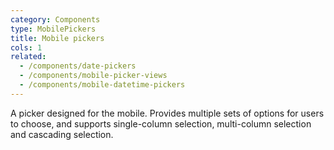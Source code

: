 ```yaml
---
category: Components
type: MobilePickers
title: Mobile pickers
cols: 1
related:
  - /components/date-pickers
  - /components/mobile-picker-views
  - /components/mobile-datetime-pickers
---
```



A picker designed for the mobile. Provides multiple sets of options for users to choose, and supports single-column selection, multi-column selection and cascading selection.

